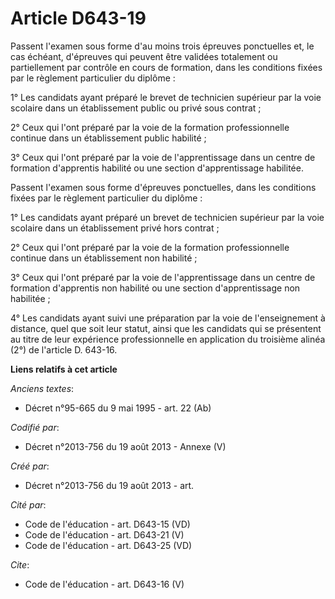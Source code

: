 # Article D643-19

Passent l'examen sous forme d'au moins trois épreuves ponctuelles et, le cas échéant, d'épreuves qui peuvent être validées
totalement ou partiellement par contrôle en cours de formation, dans les conditions fixées par le règlement particulier du
diplôme : 

1° Les candidats ayant préparé le brevet de technicien supérieur par la voie scolaire dans un établissement public ou privé
sous contrat ; 

2° Ceux qui l'ont préparé par la voie de la formation professionnelle continue dans un établissement public habilité ; 

3° Ceux qui l'ont préparé par la voie de l'apprentissage dans un centre de formation d'apprentis habilité ou une section
d'apprentissage habilitée. 

Passent l'examen sous forme d'épreuves ponctuelles, dans les conditions fixées par le règlement particulier du diplôme : 

1° Les candidats ayant préparé un brevet de technicien supérieur par la voie scolaire dans un établissement privé hors
contrat ; 

2° Ceux qui l'ont préparé par la voie de la formation professionnelle continue dans un établissement non habilité ; 

3° Ceux qui l'ont préparé par la voie de l'apprentissage dans un centre de formation d'apprentis non habilité ou une section
d'apprentissage non habilitée ; 

4° Les candidats ayant suivi une préparation par la voie de l'enseignement à distance, quel que soit leur statut, ainsi que
les candidats qui se présentent au titre de leur expérience professionnelle en application du troisième alinéa (2°) de
l'article D. 643-16.

**Liens relatifs à cet article**

_Anciens textes_:

  - Décret n°95-665 du 9 mai 1995 - art. 22 (Ab)

_Codifié par_:

  - Décret n°2013-756 du 19 août 2013 -  Annexe (V)

_Créé par_:

  - Décret n°2013-756 du 19 août 2013 - art.

_Cité par_:

  - Code de l'éducation - art. D643-15 (VD)
  - Code de l'éducation - art. D643-21 (V)
  - Code de l'éducation - art. D643-25 (VD)

_Cite_:

  - Code de l'éducation - art. D643-16 (V)
